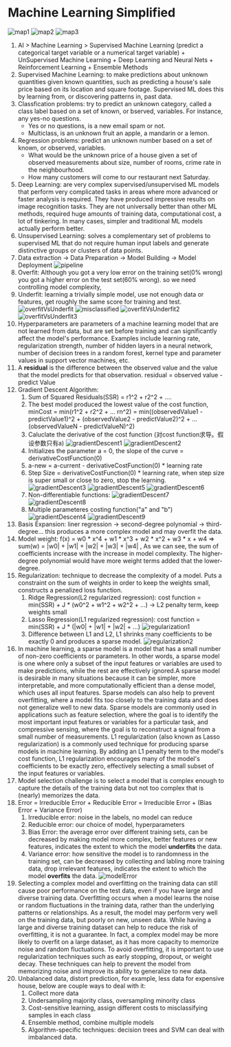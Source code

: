 # Machine Learning Simplified

![map1](machineLearningMap.webp)
![map2](machineLearningMap2.jpeg)
![map3](machineLearningMap3.jpg)

1. AI > Machine Learning > Supervised Machine Learning (predict a categorical target variable or a numerical target variable) + UnSupervised Machine Learning + Deep Learning and Neural Nets + Reinforcement Learning + Ensemble Methods 
2. Supervised Machine Learning: to make predictions about unknown quantities given known quantities, such as predicting a house's sale price based on its location and square footage. Supervised ML does this by learning from, or discovering patterns in, past data. 
3. Classfication problems: try to predict an unknown category, called a class label based on a set of known, or bserved, variables. For instance, any yes-no questions.
    - Yes or no questions, is a new email spam or not.
    - Multiclass, is an unknown fruit an apple, a mandarin or a lemon. 
5. Regression problems: predict an unknown number based on a set of known, or observed, variables. 
    - What would be the unknown price of a house given a set of observed measurements about size, number of rooms, crime rate in the neighbourhood.
    - How many customers will come to our restaurant next Saturday.
6. Deep Learning: are very complex supervised/unsupervised ML models that perform very complicated tasks in areas where more advanced or faster analysis is required. They have produced impressive results on image recognition tasks. They are not universally better than other ML methods, required huge amounts of training data, computational cost, a lot of tinkering. In many cases, simpler and traditional ML models actually perform better. 
7. Unsupervised Learning: solves a complementary set of problems to supervised ML that do not require human input labels and generate distinctive groups or clusters of data points. 
8. Data extraction -> Data Preparation -> Model Building -> Model Deployment
![pipeline](pipeline.jpg)
10. Overfit: Although you got a very low error on the training set(0% wrong) you got a higher error on the test set(60% wrong). so we need controlling model complexity, 
11. Underfit: learning a trivially simple model, use not enough data or features, get roughly the same score for training and test.
![overfitVsUnderfit](overfitVsUnderfit.jpg)
![misclassified](misclassified.jpg)
![overfitVsUnderfit2](overfitVsUnderfit2.jpg)
![overfitVsUnderfit3](overfitVsUnderfit3.jpg)
11. Hyperparameters are parameters of a machine learning model that are not learned from data, but are set before training and can significantly affect the model's performance. Examples include learning rate, regularization strength, number of hidden layers in a neural network, number of decision trees in a random forest, kernel type and parameter values in support vector machines, etc.
12. A **residual** is the difference between the observed value and the value that the model predicts for that observation. residual = observed value - predict Value
13. Gradient Descent Algorithm:
    1. Sum of Squared Residuals(SSR) = r1^2 + r2^2 + ....
    2. The best model produced the lowest value of the cost function, minCost = min(r1^2 + r2^2 + ... rn^2) = min((observedValue1 - predictValue1)^2 + (observedValue2 - predictValue2)^2 + ... (observedValueN - predictValueN)^2)
    3. Caluclate the derivative of the cost function (对cost function求导。假设参数只有a)
    ![gradientDescent1](gradientDescent1.jpg)
    ![gradientDescent2](gradientDescent2.jpg)
    5. Initializes the parameter a = 0, the slope of the curve = derivativeCostFunction(0)
    6. a-new = a-current - derivativeCostFunction(0) * learning rate
    7. Step Size = derivativeCostFunction(0) * learning rate, when step size is super small or close to zero, stop the learning. 
    ![gradientDescent3](gradientDescent3.jpg)
    ![gradientDescent5](gradientDescent5.jpg)
    ![gradientDescent6](gradientDescent6.jpg)
    8. Non-differentiable functions:
    ![gradientDescent7](gradientDescent7.jpg)
    ![gradientDescent8](gradientDescent8.jpg)    
    9. Multiple parameteres costing function("a" and "b")
    ![gradientDescent4](gradientDescent4.jpg)
    ![gradientDescent9](gradientDescent9.jpg)   
14. Basis Expansion: liner regression -> second-degree polynomial -> third-degree... this produces a more complex model and may overfit the data.
15. Model weight: f(x) = w0 * x^4 + w1 * x^3 + w2 * x^2 + w3 * x + w4 => sum(w) = |w0| + |w1| + |w2| + |w3| + |w4| , As we can see, the sum of coefficients increase with the increase in model complexity. The higher-degree polynomial would have more weight terms added that the lower-degree.
16. Regularization: technique to decrease the complexity of a model. Puts a constraint on the sum of weights in order to keep the weights small, constructs a penalized loss function. 
    1. Ridge Regression(L2 regularized regression): cost function = min(SSR) + J * (w0^2 + w1^2 + w2^2 + ...) -> L2 penalty term, keep weights small
    2. Lasso Regression(L1 regularized regression): cost function = min(SSR) + J * (|w0| + |w1| + |w2| + ...)
    ![regularization1](regularization1.jpg)  
    3. Difference between L1 and L2, L1 shrinks many coefficients to be exactly 0 and produces a sparse model.
    ![regularization2](regularization2.jpg)  
17. In machine learning, a sparse model is a model that has a small number of non-zero coefficients or parameters. In other words, a sparse model is one where only a subset of the input features or variables are used to make predictions, while the rest are effectively ignored.A sparse model is desirable in many situations because it can be simpler, more interpretable, and more computationally efficient than a dense model, which uses all input features. Sparse models can also help to prevent overfitting, where a model fits too closely to the training data and does not generalize well to new data. Sparse models are commonly used in applications such as feature selection, where the goal is to identify the most important input features or variables for a particular task, and compressive sensing, where the goal is to reconstruct a signal from a small number of measurements. L1 regularization (also known as Lasso regularization) is a commonly used technique for producing sparse models in machine learning. By adding an L1 penalty term to the model's cost function, L1 regularization encourages many of the model's coefficients to be exactly zero, effectively selecting a small subset of the input features or variables.
18. Model selection challenge is to select a model that is complex enough to capture the details of the training data but not too complex that is (nearly) memorizes the data.
19. Error = Irreducible Error + Reducible Error = Irreducible Error + (Bias Error + Variance Error)
    1. Irreducible error: noise in the labels, no model can reduce
    2. Reducible error: our choice of model, hyperparameters
    3. Bias Error: the average error over different training sets, can be decreased by making model more complex, better features or new features, indicates the extent to which the model **underfits** the data.
    4. Variance error: how sensitive the model is to randomness in the training set, can be decreased by collecting and labling more training data, drop irrelevant features, indicates the extent to which the model **overfits** the data.
    ![modelError](modelError.jpg)  
21. Selecting a complex model and overfitting on the training data can still cause poor performance on the test data, even if you have large and diverse training data. Overfitting occurs when a model learns the noise or random fluctuations in the training data, rather than the underlying patterns or relationships. As a result, the model may perform very well on the training data, but poorly on new, unseen data. While having a large and diverse training dataset can help to reduce the risk of overfitting, it is not a guarantee. In fact, a complex model may be more likely to overfit on a large dataset, as it has more capacity to memorize noise and random fluctuations. To avoid overfitting, it is important to use regularization techniques such as early stopping, dropout, or weight decay. These techniques can help to prevent the model from memorizing noise and improve its ability to generalize to new data.
22. Unbalanced data, distort prediction, for example, less data for expensive house, below are couple ways to deal with it:
    1. Collect more data
    2. Undersampling majority class, oversampling minority class
    3. Cost-sensitive learning, assign different costs to misclassifying samples in each class
    4. Ensemble method, combine multiple models
    5. Algorithm-specific techniques: decision trees and SVM can deal with imbalanced data. 
